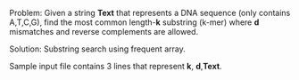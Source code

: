 Problem: 
Given a string **Text** that represents a DNA sequence (only contains A,T,C,G), find the most common length-**k** substring (k-mer) where **d** mismatches and reverse complements are allowed.

Solution:
Substring search using frequent array.

Sample input file contains 3 lines that represent **k**, **d**,**Text**.
